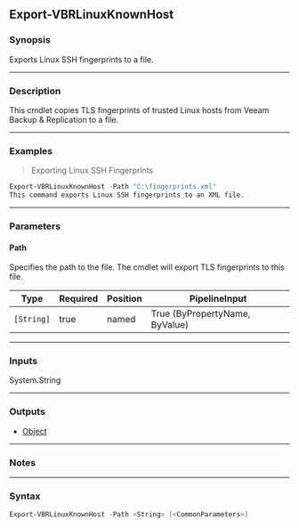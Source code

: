 Export-VBRLinuxKnownHost
------------------------

### Synopsis
Exports Linux SSH fingerprints to a file.

---

### Description

This cmdlet copies TLS fingerprints of trusted Linux hosts from Veeam Backup & Replication to a file.

---

### Examples
> Exporting Linux SSH Fingerprints

```PowerShell
Export-VBRLinuxKnownHost -Path "C:\fingerprints.xml"
This command exports Linux SSH fingerprints to an XML file.
```

---

### Parameters
#### **Path**
Specifies the path to the file. The cmdlet will export TLS fingerprints to this file.

|Type      |Required|Position|PipelineInput                 |
|----------|--------|--------|------------------------------|
|`[String]`|true    |named   |True (ByPropertyName, ByValue)|

---

### Inputs
System.String

---

### Outputs
* [Object](https://learn.microsoft.com/en-us/dotnet/api/System.Object)

---

### Notes

---

### Syntax
```PowerShell
Export-VBRLinuxKnownHost -Path <String> [<CommonParameters>]
```
